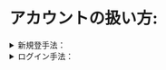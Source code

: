 # アカウントの扱い方:  

<details>
<summary>新規登手法：</summary><br>
 1. 氏名、住所、ユーザー名とパスワード、メールアドレスを入力して、登録ボタンを押す。<br>
 2. 書類検討が終わったら、登録されたメールに確認メールを送ります（１－２日間）。<br> 
 3. ユーザーは届いて来たメールを確認する必要があります。<br>
 4. 新規登録は完成しました。<br>
</details>  

<details>
<summary>ログイン手法：</summary><br>
 1. ユーザー名とパスワードを入力し、ログインのボタンを押す。<br>
 2. もし入力された情報が正しかったら、
 [次](./user "ユーザーのページへ")
 へ移動する。<br>
 3. もし正しくなかったら、「ユーザー名やパスワードが違います。もう一度やり直してください。」というメッセージを表示する。
</details>  




 
    
    

